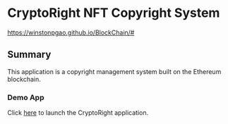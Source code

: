 # CryptoRight NFT Copyright System
https://winstonpgao.github.io/BlockChain/#

## Summary

This application is a copyright management system built on the Ethereum blockchain.

### Demo App 

Click [here](index.html) to launch the CryptoRight application.
